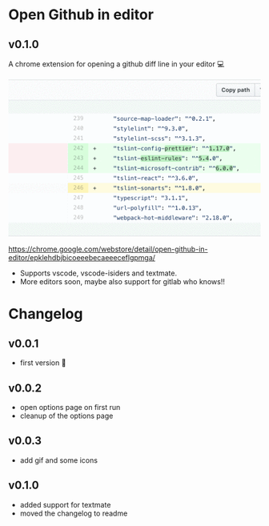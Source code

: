 # Open Github in editor

## v0.1.0

A chrome extension for opening a github diff line in your editor 💻

![](record.gif)

https://chrome.google.com/webstore/detail/open-github-in-editor/epklehdbjbicoeeebecaeeeceflgpmga/

- Supports vscode, vscode-isiders and textmate.
- More editors soon, maybe also support for gitlab who knows!!

# Changelog

## v0.0.1

- first version 🎉

## v0.0.2

- open options page on first run
- cleanup of the options page

## v0.0.3

- add gif and some icons

## v0.1.0

- added support for textmate
- moved the changelog to readme
